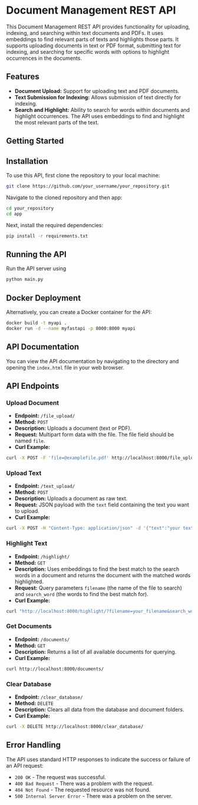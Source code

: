 # Document Management REST API

This Document Management REST API provides functionality for uploading, indexing, and searching within text documents and PDFs. It uses embeddings to find relevant parts of texts and highlights those parts. It supports uploading documents in text or PDF format, submitting text for indexing, and searching for specific words with options to highlight occurrences in the documents.

## Features

- **Document Upload:** Support for uploading text and PDF documents.
- **Text Submission for Indexing:** Allows submission of text directly for indexing.
- **Search and Highlight:** Ability to search for words within documents and highlight occurrences. The API uses embeddings to find and highlight the most relevant parts of the text.
## Getting Started

## Installation

To use this API, first clone the repository to your local machine:

```bash
git clone https://github.com/your_username/your_repository.git
```
Navigate to the cloned repository and then app:
```bash
cd your_repository
cd app
```
Next, install the required dependencies:
```bash
pip install -r requirements.txt
```
## Running the API

Run the API server using 
```bash
python main.py
```

## Docker Deployment

Alternatively, you can create a Docker container for the API:

```bash
docker build -t myapi .
docker run -d --name myfastapi -p 8000:8000 myapi
```

## API Documentation

You can view the API documentation by navigating to the directory and opening the `index.html` file in your web browser.


## API Endpoints

### Upload Document
- **Endpoint:** `/file_upload/`
- **Method:** `POST`
- **Description:** Uploads a document (text or PDF).
- **Request:** Multipart form data with the file. The file field should be named `file`.
- **Curl Example:** 
```bash
curl -X POST -F 'file=@examplefile.pdf' http://localhost:8000/file_upload/
```


### Upload Text
- **Endpoint:** `/text_upload/`
- **Method:** `POST`
- **Description:** Uploads a document as raw text.
- **Request:** JSON payload with the `text` field containing the text you want to upload.
- **Curl Example:** 
```bash
curl -X POST -H "Content-Type: application/json" -d '{"text":"your text here"}' http://localhost:8000/text_upload/
```

### Highlight Text
- **Endpoint:** `/highlight/`
- **Method:** `GET`
- **Description:** Uses embeddings to find the best match to the search words in a document and returns the document with the matched words highlighted.
- **Request:** Query parameters `filename` (the name of the file to search) and `search_word` (the words to find the best match for).
- **Curl Example:** 
```bash
curl "http://localhost:8000/highlight/?filename=your_filename&search_word=your_search_word"
```

### Get Documents
- **Endpoint:** `/documents/`
- **Method:** `GET`
- **Description:** Returns a list of all available documents for querying.
- **Curl Example:** 
```bash
curl http://localhost:8000/documents/
```

### Clear Database
- **Endpoint:** `/clear_database/`
- **Method:** `DELETE`
- **Description:** Clears all data from the database and document folders.
- **Curl Example:** 
```bash
curl -X DELETE http://localhost:8000/clear_database/
```

## Error Handling

The API uses standard HTTP responses to indicate the success or failure of an API request:

- `200 OK` - The request was successful.
- `400 Bad Request` - There was a problem with the request.
- `404 Not Found` - The requested resource was not found.
- `500 Internal Server Error` - There was a problem on the server.



